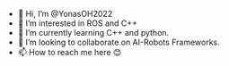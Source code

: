 - 👋 Hi, I’m @YonasOH2022
- 👀 I’m interested in ROS and C++ 
- 🌱 I’m currently learning C++ and python.
- 💞️ I’m looking to collaborate on AI-Robots Frameworks.
- 📫 How to reach me here 😊

<!---
YonasOH2022/YonasOH2022 is a ✨ special ✨ repository because its `README.md` (this file) appears on your GitHub profile.
You can click the Preview link to take a look at your changes.
--->
